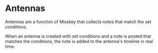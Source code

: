 # Antennas

Antennas are a function of Misskey that collects notes that match the set conditions.

When an antenna is created with set conditions and a note is posted that matches the conditions, the note is added to the antenna's timeline in real time.
